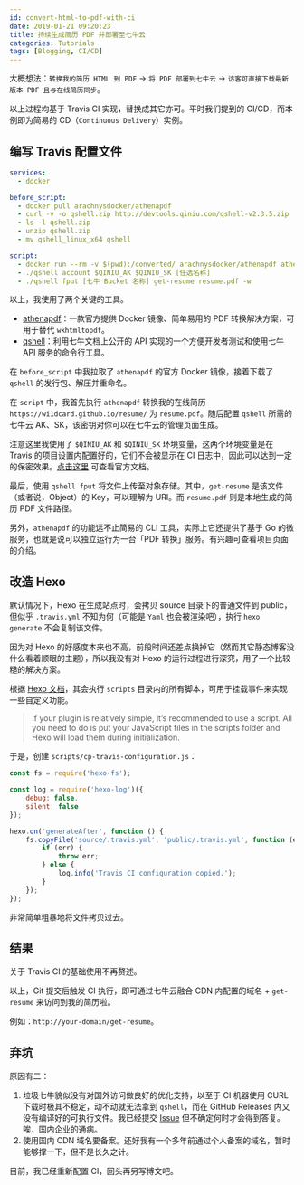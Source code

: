 ```yaml
---
id: convert-html-to-pdf-with-ci
date: 2019-01-21 09:20:23
title: 持续生成简历 PDF 并部署至七牛云
categories: Tutorials
tags: [Blogging, CI/CD]
---
```


大概想法：`转换我的简历 HTML 到 PDF` -> `将 PDF 部署到七牛云` -> `访客可直接下载最新版本 PDF 且与在线简历同步`。

以上过程均基于 Travis CI 实现，替换成其它亦可。平时我们提到的 CI/CD，而本例即为简易的 CD（`Continuous Delivery`）实例。

<!--more-->

## 编写 Travis 配置文件

```yml
services:
  - docker

before_script:
  - docker pull arachnysdocker/athenapdf
  - curl -v -o qshell.zip http://devtools.qiniu.com/qshell-v2.3.5.zip
  - ls -l qshell.zip
  - unzip qshell.zip
  - mv qshell_linux_x64 qshell

script:
  - docker run --rm -v $(pwd):/converted/ arachnysdocker/athenapdf athenapdf --margins=none https://wi1dcard.github.io/resume/ resume.pdf
  - ./qshell account $QINIU_AK $QINIU_SK [任选名称]
  - ./qshell fput [七牛 Bucket 名称] get-resume resume.pdf -w
```

以上，我使用了两个关键的工具。

- [athenapdf](https://github.com/arachnys/athenapdf)：一款官方提供 Docker 镜像、简单易用的 PDF 转换解决方案，可用于替代 `wkhtmltopdf`。
- [qshell](https://github.com/qiniu/qshell)：利用七牛文档上公开的 API 实现的一个方便开发者测试和使用七牛 API 服务的命令行工具。

在 `before_script` 中我拉取了 `athenapdf` 的官方 Docker 镜像，接着下载了 `qshell` 的发行包、解压并重命名。

在 `script` 中，我首先执行 `athenapdf` 转换我的在线简历 `https://wi1dcard.github.io/resume/` 为 `resume.pdf`。随后配置 `qshell` 所需的七牛云 AK、SK，该密钥对你可以在七牛云的管理页面生成。

注意这里我使用了 `$QINIU_AK` 和 `$QINIU_SK` 环境变量，这两个环境变量是在 Travis 的项目设置内配置好的，它们不会被显示在 CI 日志中，因此可以达到一定的保密效果。[点击这里](https://docs.travis-ci.com/user/environment-variables/#defining-variables-in-repository-settings) 可查看官方文档。

最后，使用 `qshell fput` 将文件上传至对象存储。其中，`get-resume` 是该文件（或者说，Object）的 Key，可以理解为 URI。而 `resume.pdf` 则是本地生成的简历 PDF 文件路径。

另外，`athenapdf` 的功能远不止简易的 CLI 工具，实际上它还提供了基于 Go 的微服务，也就是说可以独立运行为一台「PDF 转换」服务。有兴趣可查看项目页面的介绍。

## 改造 Hexo

默认情况下，Hexo 在生成站点时，会拷贝 source 目录下的普通文件到 public，但似乎 `.travis.yml` 不知为何（可能是 `Yaml` 也会被渲染吧），执行 `hexo generate` 不会复制该文件。

因为对 Hexo 的好感度本来也不高，前段时间还差点换掉它（然而其它静态博客没什么看着顺眼的主题），所以我没有对 Hexo 的运行过程进行深究，用了一个比较糙的解决方案。

根据 [Hexo 文档](https://hexo.io/docs/plugins.html#Script)，其会执行 `scripts` 目录内的所有脚本，可用于挂载事件来实现一些自定义功能。

> If your plugin is relatively simple, it’s recommended to use a script. All you need to do is put your JavaScript files in the scripts folder and Hexo will load them during initialization.

于是，创建 `scripts/cp-travis-configuration.js`：

```js
const fs = require('hexo-fs');

const log = require('hexo-log')({
    debug: false,
    silent: false
});

hexo.on('generateAfter', function () {
    fs.copyFile('source/.travis.yml', 'public/.travis.yml', function (err) {
        if (err) {
            throw err;
        } else {
            log.info('Travis CI configuration copied.');
        }
    });
});
```

非常简单粗暴地将文件拷贝过去。

## 结果

关于 Travis CI 的基础使用不再赘述。

以上，Git 提交后触发 CI 执行，即可通过七牛云融合 CDN 内配置的域名 + `get-resume` 来访问到我的简历啦。

例如：`http://your-domain/get-resume`。

## 弃坑

原因有二：

1. 垃圾七牛貌似没有对国外访问做良好的优化支持，以至于 CI 机器使用 CURL 下载时极其不稳定，动不动就无法拿到 `qshell`，而在 GitHub Releases 内又没有编译好的可执行文件。我已经提交 [Issue](https://github.com/qiniu/qshell/issues/224) 但不确定何时才会得到答复。唉，国内企业的通病。
2. 使用国内 CDN 域名要备案。还好我有一个多年前通过个人备案的域名，暂时能够撑一下，但不是长久之计。

目前，我已经重新配置 CI，回头再另写博文吧。
